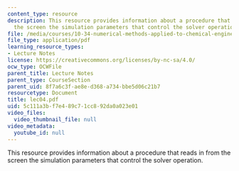 ```yaml
---
content_type: resource
description: This resource provides information about a procedure that reads in from
  the screen the simulation parameters that control the solver operation.
file: /media/courses/10-34-numerical-methods-applied-to-chemical-engineering-fall-2005/5c111a3bf7e489c71cc892da0a023e01_lec04.pdf
file_type: application/pdf
learning_resource_types:
- Lecture Notes
license: https://creativecommons.org/licenses/by-nc-sa/4.0/
ocw_type: OCWFile
parent_title: Lecture Notes
parent_type: CourseSection
parent_uid: 8f7a6c3f-ae8e-d368-a734-bbe5d06c21b7
resourcetype: Document
title: lec04.pdf
uid: 5c111a3b-f7e4-89c7-1cc8-92da0a023e01
video_files:
  video_thumbnail_file: null
video_metadata:
  youtube_id: null
---
```

This resource provides information about a procedure that reads in from the screen the simulation parameters that control the solver operation.